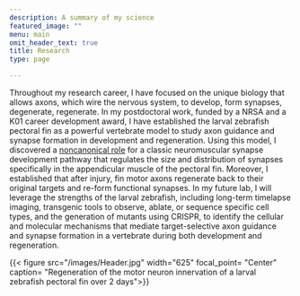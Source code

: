 ```yaml
---
description: A summary of my science
featured_image: ""
menu: main
omit_header_text: true
title: Research
type: page

---
```

Throughout my research career, I have focused on the unique biology that allows axons, which wire the nervous system, to develop, form synapses, degenerate, regenerate. In my postdoctoral work, funded by a NRSA and a K01 career development award, I have established the larval zebrafish pectoral fin as a powerful vertebrate model to study axon guidance and synapse formation in development and regeneration. Using this model, I discovered a [noncanonical role](10.1242/dev.199790) for a classic neuromuscular synapse development pathway that regulates the size and distribution of synapses specifically in the appendicular muscle of the pectoral fin. Moreover, I established that after injury, fin motor axons regenerate back to their original targets and re-form functional synapses. In my future lab, I will leverage the strengths of the larval zebrafish, including long-term timelapse imaging, transgenic tools to observe, ablate, or sequence specific cell types, and the generation of mutants using CRISPR, to identify the cellular and molecular mechanisms that mediate target-selective axon guidance and synapse formation in a vertebrate during both development and regeneration.

{{< figure src="/images/Header.jpg" width="625" focal_point= "Center" caption= "Regeneration of the motor neuron innervation of a larval zebrafish pectoral fin over 2 days">}}
